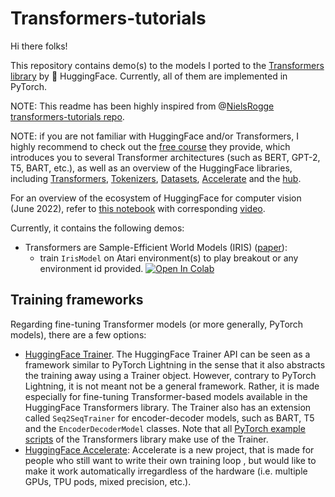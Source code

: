 # Transformers-tutorials

Hi there folks!

This repository contains demo(s) to the models I ported to the [Transformers library](https://github.com/huggingface/transformers) by 🤗 HuggingFace. Currently, all of them are implemented in PyTorch.

NOTE: This readme has been highly inspired from @[NielsRogge](https://github.com/NielsRogge) [transformers-tutorials repo](https://github.com/NielsRogge/Transformers-Tutorials/tree/master).

NOTE: if you are not familiar with HuggingFace and/or Transformers, I highly recommend to check out the [free course](https://huggingface.co/course/chapter1) they provide, which introduces you to several Transformer architectures (such as BERT, GPT-2, T5, BART, etc.), as well as an overview of the HuggingFace libraries, including [Transformers](https://github.com/huggingface/transformers), [Tokenizers](https://github.com/huggingface/tokenizers), [Datasets](https://github.com/huggingface/datasets), [Accelerate](https://github.com/huggingface/accelerate) and the [hub](https://huggingface.co/).

For an overview of the ecosystem of HuggingFace for computer vision (June 2022), refer to [this notebook](https://github.com/NielsRogge/Transformers-Tutorials/blob/master/HuggingFace_vision_ecosystem_overview_(June_2022).ipynb) with corresponding [video](https://www.youtube.com/watch?v=oL-xmufhZM8&t=2884s).

Currently, it contains the following demos:
* Transformers are Sample-Efficient World Models (IRIS) ([paper]([https://arxiv.org/abs/2104.01778](https://arxiv.org/abs/2209.00588))): 
  - train `IrisModel` on Atari environment(s) to play breakout or any environment id provided. [![Open In Colab](https://colab.research.google.com/assets/colab-badge.svg)](https://colab.research.google.com/github/RUFFY-369/Transformers-tutorials/blob/main/IRIS/train_Iris_agent_on_atari.ipynb)

## Training frameworks
Regarding fine-tuning Transformer models (or more generally, PyTorch models), there are a few options:
- [HuggingFace Trainer](https://huggingface.co/transformers/main_classes/trainer.html). The HuggingFace Trainer API can be seen as a framework similar to PyTorch Lightning in the sense that it also abstracts the training away using a Trainer object. However, contrary to PyTorch Lightning, it is not meant not be a general framework. Rather, it is made especially for fine-tuning Transformer-based models available in the HuggingFace Transformers library. The Trainer also has an extension called `Seq2SeqTrainer` for encoder-decoder models, such as BART, T5 and the `EncoderDecoderModel` classes. Note that all [PyTorch example scripts](https://github.com/huggingface/transformers/tree/master/examples/pytorch) of the Transformers library make use of the Trainer.
- [HuggingFace Accelerate](https://github.com/huggingface/accelerate): Accelerate is a new project, that is made for people who still want to write their own training loop , but would like to make it work automatically irregardless of the hardware (i.e. multiple GPUs, TPU pods, mixed precision, etc.).
